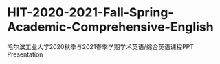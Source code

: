 # HIT-2020-2021-Fall-Spring-Academic-Comprehensive-English
哈尔滨工业大学2020秋季与2021春季学期学术英语/综合英语课程PPT Presentation
